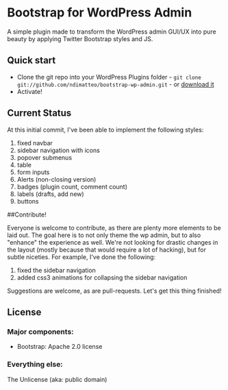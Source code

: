 # Bootstrap for WordPress Admin

A simple plugin made to transform the WordPress admin GUI/UX into pure beauty by applying Twitter Bootstrap styles and JS.

## Quick start

* Clone the git repo into your WordPress Plugins folder - `git clone git://github.com/ndimatteo/bootstrap-wp-admin.git` - or [download it](https://github.com/ndimatteo/bootstrap-wp-admin/zipball/master)
* Activate!

## Current Status

At this initial commit, I've been able to implement the following styles:

1. fixed navbar
2. sidebar navigation with icons
3. popover submenus
3. table
4. form inputs
5. Alerts (non-closing version)
6. badges (plugin count, comment count)
7. labels (drafts, add new)
8. buttons

##Contribute!

Everyone is welcome to contribute, as there are plenty more elements to be laid out. The goal here is to not only theme the wp admin, but to also "enhance" the experience as well. We're not looking for drastic changes in the layout (mostly because that would require a lot of hacking), but for subtle niceties. For example, I've done the following:

1. fixed the sidebar navigation
2. added css3 animations for collapsing the sidebar navigation

Suggestions are welcome, as are pull-requests. Let's get this thing finished!

## License

### Major components:

* Bootstrap: Apache 2.0 license

### Everything else:

The Unlicense (aka: public domain)